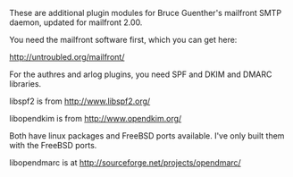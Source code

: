 These are additional plugin modules for Bruce Guenther's mailfront
SMTP daemon, updated for mailfront 2.00.

You need the mailfront software first, which you can get here:

http://untroubled.org/mailfront/

For the authres and arlog plugins, you need SPF and DKIM and DMARC libraries.

libspf2 is from http://www.libspf2.org/

libopendkim is from http://www.opendkim.org/

Both have linux packages and FreeBSD ports available.  I've only built
them with the FreeBSD ports.

libopendmarc is at http://sourceforge.net/projects/opendmarc/


